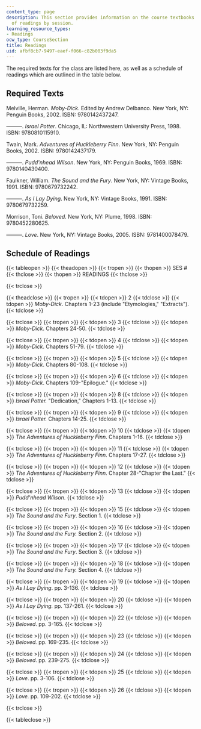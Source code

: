 ```yaml
---
content_type: page
description: This section provides information on the course textbooks and the schedule
  of readings by session.
learning_resource_types:
- Readings
ocw_type: CourseSection
title: Readings
uid: afbf8cb7-9497-eaef-f066-c82b003f9da5
---
```


The required texts for the class are listed here, as well as a schedule of readings which are outlined in the table below.

Required Texts
--------------

Melville, Herman. _Moby-Dick_. Edited by Andrew Delbanco. New York, NY: Penguin Books, 2002. ISBN: 9780142437247.

———. _Israel Potter_. Chicago, IL: Northwestern University Press, 1998. ISBN: 9780810115910.

Twain, Mark. _Adventures of Huckleberry Finn_. New York, NY: Penguin Books, 2002. ISBN: 9780142437179.

———. _Pudd'nhead Wilson_. New York, NY: Penguin Books, 1969. ISBN: 9780140430400.

Faulkner, William. _The Sound and the Fury_. New York, NY: Vintage Books, 1991. ISBN: 9780679732242.

———. _As I Lay Dying_. New York, NY: Vintage Books, 1991. ISBN: 9780679732259.

Morrison, Toni. _Beloved_. New York, NY: Plume, 1998. ISBN: 9780452280625.

———. _Love_. New York, NY: Vintage Books, 2005. ISBN: 9781400078479.

Schedule of Readings
--------------------

{{< tableopen >}}
{{< theadopen >}}
{{< tropen >}}
{{< thopen >}}
SES #
{{< thclose >}}
{{< thopen >}}
READINGS
{{< thclose >}}

{{< trclose >}}

{{< theadclose >}}
{{< tropen >}}
{{< tdopen >}}
2
{{< tdclose >}}
{{< tdopen >}}
_Moby-Dick_. Chapters 1-23 (include "Etymologies," "Extracts").
{{< tdclose >}}

{{< trclose >}}
{{< tropen >}}
{{< tdopen >}}
3
{{< tdclose >}}
{{< tdopen >}}
_Moby-Dick_. Chapters 24-50.
{{< tdclose >}}

{{< trclose >}}
{{< tropen >}}
{{< tdopen >}}
4
{{< tdclose >}}
{{< tdopen >}}
_Moby-Dick_. Chapters 51-79.
{{< tdclose >}}

{{< trclose >}}
{{< tropen >}}
{{< tdopen >}}
5
{{< tdclose >}}
{{< tdopen >}}
_Moby-Dick_. Chapters 80-108.
{{< tdclose >}}

{{< trclose >}}
{{< tropen >}}
{{< tdopen >}}
6
{{< tdclose >}}
{{< tdopen >}}
_Moby-Dick_. Chapters 109-"Epilogue."
{{< tdclose >}}

{{< trclose >}}
{{< tropen >}}
{{< tdopen >}}
8
{{< tdclose >}}
{{< tdopen >}}
_Israel Potter._ "Dedication," Chapters 1-13.
{{< tdclose >}}

{{< trclose >}}
{{< tropen >}}
{{< tdopen >}}
9
{{< tdclose >}}
{{< tdopen >}}
_Israel Potter._ Chapters 14-25.
{{< tdclose >}}

{{< trclose >}}
{{< tropen >}}
{{< tdopen >}}
10
{{< tdclose >}}
{{< tdopen >}}
_The Adventures of Huckleberry Finn_. Chapters 1-16.
{{< tdclose >}}

{{< trclose >}}
{{< tropen >}}
{{< tdopen >}}
11
{{< tdclose >}}
{{< tdopen >}}
_The Adventures of Huckleberry Finn_. Chapters 17-27.
{{< tdclose >}}

{{< trclose >}}
{{< tropen >}}
{{< tdopen >}}
12
{{< tdclose >}}
{{< tdopen >}}
_The Adventures of Huckleberry Finn_. Chapter 28-"Chapter the Last."
{{< tdclose >}}

{{< trclose >}}
{{< tropen >}}
{{< tdopen >}}
13
{{< tdclose >}}
{{< tdopen >}}
_Pudd'nhead Wilson_.
{{< tdclose >}}

{{< trclose >}}
{{< tropen >}}
{{< tdopen >}}
15
{{< tdclose >}}
{{< tdopen >}}
_The Sound and the Fury_. Section 1.
{{< tdclose >}}

{{< trclose >}}
{{< tropen >}}
{{< tdopen >}}
16
{{< tdclose >}}
{{< tdopen >}}
_The Sound and the Fury._ Section 2.
{{< tdclose >}}

{{< trclose >}}
{{< tropen >}}
{{< tdopen >}}
17
{{< tdclose >}}
{{< tdopen >}}
_The Sound and the Fury_. Section 3.
{{< tdclose >}}

{{< trclose >}}
{{< tropen >}}
{{< tdopen >}}
18
{{< tdclose >}}
{{< tdopen >}}
_The Sound and the Fury._ Section 4.
{{< tdclose >}}

{{< trclose >}}
{{< tropen >}}
{{< tdopen >}}
19
{{< tdclose >}}
{{< tdopen >}}
_As I Lay Dying_. pp. 3-136.
{{< tdclose >}}

{{< trclose >}}
{{< tropen >}}
{{< tdopen >}}
20
{{< tdclose >}}
{{< tdopen >}}
_As I Lay Dying._ pp. 137-261.
{{< tdclose >}}

{{< trclose >}}
{{< tropen >}}
{{< tdopen >}}
22
{{< tdclose >}}
{{< tdopen >}}
_Beloved_. pp. 3-165.
{{< tdclose >}}

{{< trclose >}}
{{< tropen >}}
{{< tdopen >}}
23
{{< tdclose >}}
{{< tdopen >}}
_Beloved._ pp. 169-235.
{{< tdclose >}}

{{< trclose >}}
{{< tropen >}}
{{< tdopen >}}
24
{{< tdclose >}}
{{< tdopen >}}
_Beloved_. pp. 239-275.
{{< tdclose >}}

{{< trclose >}}
{{< tropen >}}
{{< tdopen >}}
25
{{< tdclose >}}
{{< tdopen >}}
_Love_. pp. 3-106.
{{< tdclose >}}

{{< trclose >}}
{{< tropen >}}
{{< tdopen >}}
26
{{< tdclose >}}
{{< tdopen >}}
_Love._ pp. 109-202.
{{< tdclose >}}

{{< trclose >}}

{{< tableclose >}}